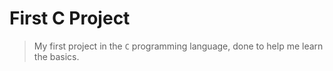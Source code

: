 # First C Project

> My first project in the `C` programming language, done to help me learn the basics.

